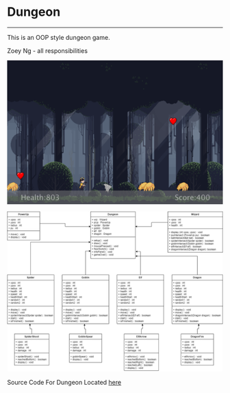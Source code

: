 # Dungeon

---

This is an OOP style dungeon game.

Zoey Ng - all responsibilities

![Dungeon](https://github.com/Zoeyng9616/CP_Portfolio/blob/gh-pages/images/Dungeon.png?raw=true)

![DungeonUML](https://github.com/Zoeyng9616/dungeon/blob/main/images/DungeonUML.png?raw=true)

Source Code For Dungeon Located [here](https://github.com/Zoeyng9616/dungeon/tree/main/src/Dungeon)

